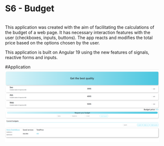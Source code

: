 # S6 - Budget
<br>
This application was created with the aim of facilitating the calculations of the budget of a web page. It has necessary interaction features with the user (checkboxes, inputs, buttons).
The app reacts and modifies the total price based on the options chosen by the user.

This application is built on Angular 19 using the new features of signals, reactive forms and inputs.

#Application
<img src="https://github.com/Ilmira83/Sprint6-Budget/raw/main/public/assets/Screenshot.png" width="600">





 
 
